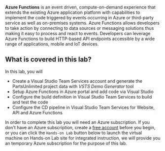 **Azure Functions** is an event driven, compute-on-demand experience that extends the existing Azure application platform with capabilities to implement the code triggered by events occurring in Azure or third-party service as well as on-premises systems. Azure Functions allows developers to take action by connecting to data sources or messaging solutions thus making it easy to process and react to events. Developers can leverage Azure Functions to build HTTP-based API endpoints accessible by a wide range of applications, mobile and IoT devices.
 
## What is covered in this lab?

 In this lab, you will
* Create a Visual Studio Team Services account and generate the PartsUnlimited project data with *VSTS Demo Generator* tool
* Setup Azure Functions in Azure portal and add code via Visual Studio
* Configure the build definition in Visual Studio Team Services to build and test the code
* Configure the CD pipeline in Visual Studio Team Services for Website, API and Azure Functions

In order to complete this lab you will need an Azure subscription. If you don't have an Azure subscription, create a [free account](https://azure.microsoft.com/en-us/free/?WT.mc_id=A261C142F) before you begin, or you can click the `Hands-on Lab` button below to launch the virtual machine on Hands-on Lab site for integrated instruction, we will provide you an temporary Azure subscription for the purpose of this lab.
